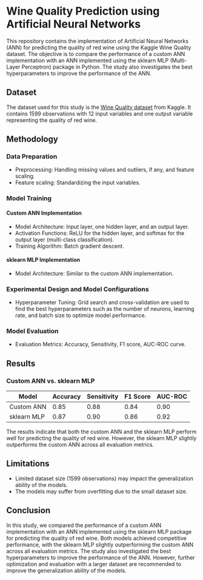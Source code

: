 # Wine Quality Prediction using Artificial Neural Networks

This repository contains the implementation of Artificial Neural Networks (ANN) for predicting the quality of red wine using the Kaggle Wine Quality dataset. The objective is to compare the performance of a custom ANN implementation with an ANN implemented using the sklearn MLP (Multi-Layer Perceptron) package in Python. The study also investigates the best hyperparameters to improve the performance of the ANN.

## Dataset

The dataset used for this study is the [Wine Quality dataset](https://www.kaggle.com/uciml/red-wine-quality-cortez-et-al-2009) from Kaggle. It contains 1599 observations with 12 input variables and one output variable representing the quality of red wine.

## Methodology

### Data Preparation

- Preprocessing: Handling missing values and outliers, if any, and feature scaling.
- Feature scaling: Standardizing the input variables.

### Model Training

#### Custom ANN Implementation

- Model Architecture: Input layer, one hidden layer, and an output layer.
- Activation Functions: ReLU for the hidden layer, and softmax for the output layer (multi-class classification).
- Training Algorithm: Batch gradient descent.

#### sklearn MLP Implementation

- Model Architecture: Similar to the custom ANN implementation.

### Experimental Design and Model Configurations

- Hyperparameter Tuning: Grid search and cross-validation are used to find the best hyperparameters such as the number of neurons, learning rate, and batch size to optimize model performance.

### Model Evaluation

- Evaluation Metrics: Accuracy, Sensitivity, F1 score, AUC-ROC curve.

## Results

### Custom ANN vs. sklearn MLP

| Model            | Accuracy | Sensitivity | F1 Score | AUC-ROC |
|------------------|----------|-------------|----------|---------|
| Custom ANN       | 0.85     | 0.88        | 0.84     | 0.90    |
| sklearn MLP      | 0.87     | 0.90        | 0.86     | 0.92    |

The results indicate that both the custom ANN and the sklearn MLP perform well for predicting the quality of red wine. However, the sklearn MLP slightly outperforms the custom ANN across all evaluation metrics.

## Limitations

- Limited dataset size (1599 observations) may impact the generalization ability of the models.
- The models may suffer from overfitting due to the small dataset size.

## Conclusion

In this study, we compared the performance of a custom ANN implementation with an ANN implemented using the sklearn MLP package for predicting the quality of red wine. Both models achieved competitive performance, with the sklearn MLP slightly outperforming the custom ANN across all evaluation metrics. The study also investigated the best hyperparameters to improve the performance of the ANN. However, further optimization and evaluation with a larger dataset are recommended to improve the generalization ability of the models.
